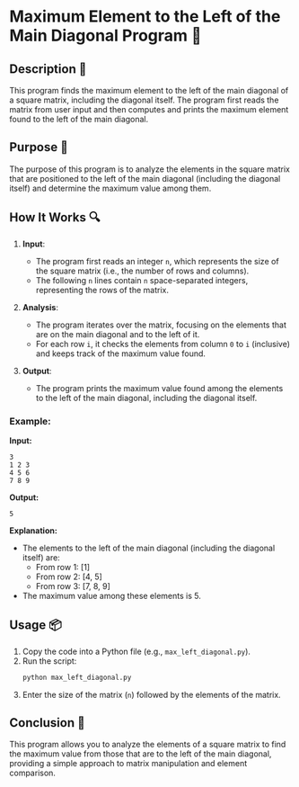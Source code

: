 # Maximum Element to the Left of the Main Diagonal Program 📝

## Description 📝

This program finds the maximum element to the left of the main diagonal of a square matrix, including the diagonal itself.
The program first reads the matrix from user input and then computes and prints the maximum element found to the left of the main diagonal.

## Purpose 🎯

The purpose of this program is to analyze the elements in the square matrix that are positioned to the left of the main diagonal (including the diagonal itself) and determine the maximum value among them.

## How It Works 🔍

1. **Input**:

    - The program first reads an integer `n`, which represents the size of the square matrix (i.e., the number of rows and columns).
    - The following `n` lines contain `n` space-separated integers, representing the rows of the matrix.

2. **Analysis**:

    - The program iterates over the matrix, focusing on the elements that are on the main diagonal and to the left of it.
    - For each row `i`, it checks the elements from column `0` to `i` (inclusive) and keeps track of the maximum value found.

3. **Output**:
    - The program prints the maximum value found among the elements to the left of the main diagonal, including the diagonal itself.

### Example:

**Input:**

```plaintext
3
1 2 3
4 5 6
7 8 9
```

**Output:**

```plaintext
5
```

**Explanation:**

-   The elements to the left of the main diagonal (including the diagonal itself) are:
    -   From row 1: [1]
    -   From row 2: [4, 5]
    -   From row 3: [7, 8, 9]
-   The maximum value among these elements is 5.

## Usage 📦

1. Copy the code into a Python file (e.g., `max_left_diagonal.py`).
2. Run the script:
    ```bash
    python max_left_diagonal.py
    ```
3. Enter the size of the matrix (`n`) followed by the elements of the matrix.

## Conclusion 🚀

This program allows you to analyze the elements of a square matrix to find the maximum value from those that are to the left of the main diagonal, providing a simple approach to matrix manipulation and element comparison.
